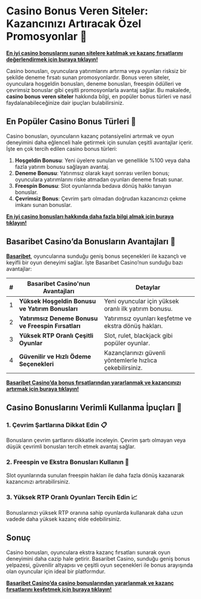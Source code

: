 # Casino Bonus Veren Siteler: Kazancınızı Artıracak Özel Promosyonlar 🎁

**[En iyi casino bonuslarını sunan sitelere katılmak ve kazanç fırsatlarını değerlendirmek için buraya tıklayın!](https://casinotr.link/gWCRZ4)**

Casino bonusları, oyunculara yatırımlarını artırma veya oyunları risksiz bir şekilde deneme fırsatı sunan promosyonlardır. Bonus veren siteler, oyunculara hoşgeldin bonusları, deneme bonusları, freespin ödülleri ve çevrimsiz bonuslar gibi çeşitli promosyonlarla avantaj sağlar. Bu makalede, **casino bonus veren siteler** hakkında bilgi, en popüler bonus türleri ve nasıl faydalanabileceğinize dair ipuçları bulabilirsiniz.

## En Popüler Casino Bonus Türleri 🎉

Casino bonusları, oyuncuların kazanç potansiyelini artırmak ve oyun deneyimini daha eğlenceli hale getirmek için sunulan çeşitli avantajlar içerir. İşte en çok tercih edilen casino bonus türleri:

1. **Hoşgeldin Bonusu**: Yeni üyelere sunulan ve genellikle %100 veya daha fazla yatırım bonusu sağlayan avantaj.
2. **Deneme Bonusu**: Yatırımsız olarak kayıt sonrası verilen bonus; oyunculara yatırımlarını riske atmadan oyunları deneme fırsatı sunar.
3. **Freespin Bonusu**: Slot oyunlarında bedava dönüş hakkı tanıyan bonuslar.
4. **Çevrimsiz Bonus**: Çevrim şartı olmadan doğrudan kazancınızı çekme imkanı sunan bonuslar.

**[En iyi casino bonusları hakkında daha fazla bilgi almak için buraya tıklayın!](https://casinotr.link/gWCRZ4)**

## Basaribet Casino’da Bonusların Avantajları 🧠

**[Basaribet](https://casinotr.link/gWCRZ4)**, oyuncularına sunduğu geniş bonus seçenekleri ile kazançlı ve keyifli bir oyun deneyimi sağlar. İşte Basaribet Casino’nun sunduğu bazı avantajlar:

| #  | Basaribet Casino'nun Avantajları                   | Detaylar |
|----|----------------------------------------------------|----------|
| 1  | **Yüksek Hoşgeldin Bonusu ve Yatırım Bonusları**   | Yeni oyuncular için yüksek oranlı ilk yatırım bonusu. |
| 2  | **Yatırımsız Deneme Bonusu ve Freespin Fırsatları**| Yatırımsız oyunları keşfetme ve ekstra dönüş hakları. |
| 3  | **Yüksek RTP Oranlı Çeşitli Oyunlar**              | Slot, rulet, blackjack gibi popüler oyunlar. |
| 4  | **Güvenilir ve Hızlı Ödeme Seçenekleri**           | Kazançlarınızı güvenli yöntemlerle hızlıca çekebilirsiniz. |

**[Basaribet Casino’da bonus fırsatlarından yararlanmak ve kazancınızı artırmak için buraya tıklayın!](https://casinotr.link/gWCRZ4)**

## Casino Bonuslarını Verimli Kullanma İpuçları 🎯

### 1. Çevrim Şartlarına Dikkat Edin 📋
Bonusların çevrim şartlarını dikkatle inceleyin. Çevrim şartı olmayan veya düşük çevrimli bonusları tercih etmek avantaj sağlar.

### 2. Freespin ve Ekstra Bonusları Kullanın 🎰
Slot oyunlarında sunulan freespin hakları ile daha fazla dönüş kazanarak kazancınızı artırabilirsiniz.

### 3. Yüksek RTP Oranlı Oyunları Tercih Edin 📈
Bonuslarınızı yüksek RTP oranına sahip oyunlarda kullanarak daha uzun vadede daha yüksek kazanç elde edebilirsiniz.

## Sonuç

Casino bonusları, oyunculara ekstra kazanç fırsatları sunarak oyun deneyimini daha cazip hale getirir. Basaribet Casino, sunduğu geniş bonus yelpazesi, güvenilir altyapısı ve çeşitli oyun seçenekleri ile bonus arayışında olan oyuncular için ideal bir platformdur.

**[Basaribet Casino’da casino bonuslarından yararlanmak ve kazanç fırsatlarını keşfetmek için buraya tıklayın!](https://casinotr.link/gWCRZ4)**
